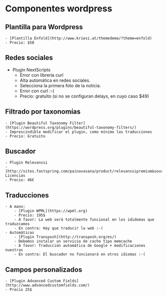 
# Componentes wordpress

## Plantilla para Wordpress
    - [Plantilla Enfold](http://www.kriesi.at/themedemo/?theme=enfold)
    - Precio: $58

## Redes sociales
- Plugin NextScripts 
    - Error con librería curl
    - Alta automática en redes sociales. 
    - Selecciona la primera foto de la noticia. 
    - Error con curl :-(
    - Precio: gratuito (si no se configuran delays, en cuyo caso $49)

## Filtrado por taxonomías
    - [Plugin Beautiful Taxonomy Filter](https://wordpress.org/plugins/beautiful-taxonomy-filters/)
    - Imprescindible modificar el plugin, como mínimo las traducciones
    - Precio: Gratuito

## Buscador
    - Plugin Relevanssi
    - [http://sites.fastspring.com/painavasana/product/relevanssipremium&source=rc_front] Licencias
    - Precio: 46€

## Traducciones
    - A mano:
        - [Plugin WPML](https://wpml.org)
        - Precio: 195$
        - A favor: La web será totalmente funcional en los ididomas que traduzcamos
        - En contra: Hay que traducir la web :-(
    - Automáticas
        - [Plugin Transposh](http://transposh.org/es/)
        - Debemos instalar un servicio de cache tipo memcache
        - A favor: Traducción automática de Google + modificaciones nuestras
        - En contra: El buscador no funcionará en otros idiomas :-(

## Campos personalizados
    - [Plugin Advanced Custom Fields](http://www.advancedcustomfields.com/)
    - Precio 25$


